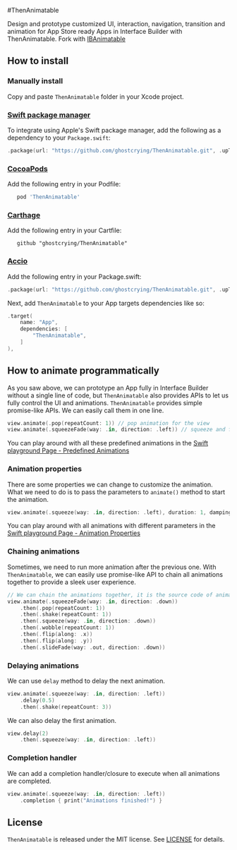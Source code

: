 #ThenAnimatable

Design and prototype customized UI, interaction, navigation, transition and animation for App Store ready Apps in Interface Builder with ThenAnimatable.
Fork with [IBAnimatable](https://github.com/IBAnimatable/IBAnimatable.git)


## How to install
### Manually install

Copy and paste `ThenAnimatable` folder in your Xcode project.

### [Swift package manager](https://swift.org/package-manager)
To integrate using Apple's Swift package manager, add the following as a dependency to your `Package.swift`:

```swift
.package(url: "https://github.com/ghostcrying/ThenAnimatable.git", .upToNextMajor(from: "0.0.1"))
```

### [CocoaPods](https://cocoapods.org)
Add the following entry in your Podfile:

```ruby
   pod 'ThenAnimatable'
```

### [Carthage](https://github.com/Carthage/Carthage)
Add the following entry in your Cartfile:

```
   github "ghostcrying/ThenAnimatable"
```

### [Accio](https://github.com/JamitLabs/Accio)
Add the following entry in your Package.swift:

```swift
.package(url: "https://github.com/ghostcrying/ThenAnimatable.git", .upToNextMajor(from: "0.0.1")),
```

Next, add `ThenAnimatable` to your App targets dependencies like so:

```swift
.target(
    name: "App",
    dependencies: [
        "ThenAnimatable",
    ]
),
```

## How to animate programmatically
As you saw above, we can prototype an App fully in Interface Builder without a single line of code, but `ThenAnimatable` also provides APIs to let us fully control the UI and animations. `ThenAnimatable` provides simple promise-like APIs. We can easily call them in one line.

```swift
view.animate(.pop(repeatCount: 1)) // pop animation for the view
view.animate(.squeezeFade(way: .in, direction: .left)) // squeeze and fade in from left animation
```  

You can play around with all these predefined animations in the [Swift playground Page - Predefined Animations](ThenAnimatable.playground/Pages/Predefined%20Animations.xcplaygroundpage)

### Animation properties
There are some properties we can change to customize the animation. What we need to do is to pass the parameters to `animate()` method to start the animation.

```swift
view.animate(.squeeze(way: .in, direction: .left), duration: 1, damping: 1, velocity: 2, force: 1)
```

You can play around with all animations with different parameters in the [Swift playground Page - Animation Properties](ThenAnimatable.playground/Pages/Animation%20Properties.xcplaygroundpage)

### Chaining animations
Sometimes, we need to run more animation after the previous one. With `ThenAnimatable`, we can easily use promise-like API to chain all animations together to provide a sleek user experience.

```swift
// We can chain the animations together, it is the source code of animated GIF in "Animate in Swift playground" section
view.animate(.squeezeFade(way: .in, direction: .down))
    .then(.pop(repeatCount: 1))
    .then(.shake(repeatCount: 1))
    .then(.squeeze(way: .in, direction: .down))
    .then(.wobble(repeatCount: 1))
    .then(.flip(along: .x))
    .then(.flip(along: .y))
    .then(.slideFade(way: .out, direction: .down))
```

### Delaying animations
We can use `delay` method to delay the next animation.

```swift
view.animate(.squeeze(way: .in, direction: .left))
    .delay(0.5)
    .then(.shake(repeatCount: 3))
```

We can also delay the first animation.

```swift
view.delay(2)
    .then(.squeeze(way: .in, direction: .left))
```

### Completion handler
We can add a completion handler/closure to execute when all animations are completed.

```swift
view.animate(.squeeze(way: .in, direction: .left))
    .completion { print("Animations finished!") }
```


## License
`ThenAnimatable` is released under the MIT license. See [LICENSE](LICENSE) for details.


